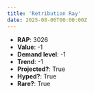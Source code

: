 ```yaml
---
title: 'Retribution Ray'
date: 2025-08-06T00:00:00Z
---
```

- **RAP**: 3026
- **Value**: -1
- **Demand level**: -1
- **Trend**: -1
- **Projected?**: True
- **Hyped?**: True
- **Rare?**: True
